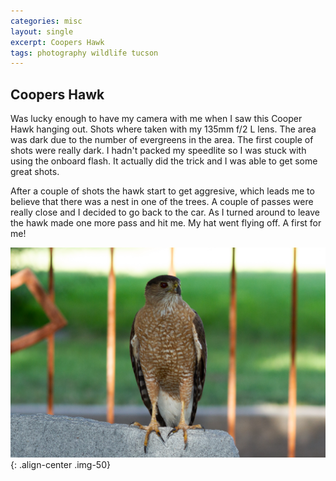 ```yaml
---
categories: misc
layout: single
excerpt: Coopers Hawk
tags: photography wildlife tucson 
---
```

## Coopers Hawk
Was lucky enough to have my camera with me when I saw this Cooper Hawk hanging out. Shots where taken with my 135mm f/2 L lens.  The area was dark due to the number of evergreens in the area.  The first couple of shots were really dark. I hadn't packed my speedlite so I was stuck with using the onboard flash.  It actually did the trick and I was able to get some great shots.

After a couple of shots the hawk start to get aggresive, which leads me to believe that there was a nest in one of the trees.  A couple of passes were really close and I decided to go back to the car.  As I turned around to leave the hawk made one more pass and hit me.  My hat went flying off.  A first for me!

![](/assets/images/IMG_4844.jpg){: .align-center .img-50}